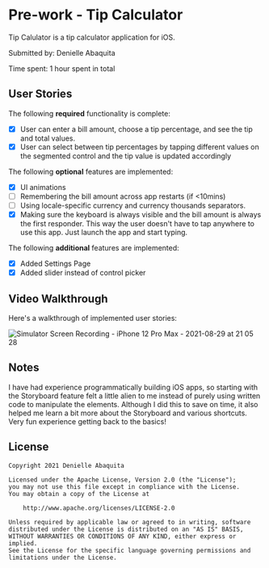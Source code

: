 # Pre-work - Tip Calculator

Tip Calulator is a tip calculator application for iOS.

Submitted by: Denielle Abaquita

Time spent: 1 hour spent in total

## User Stories

The following **required** functionality is complete:

* [x] User can enter a bill amount, choose a tip percentage, and see the tip and total values.
* [x] User can select between tip percentages by tapping different values on the segmented control and the tip value is updated accordingly

The following **optional** features are implemented:

* [X] UI animations
* [ ] Remembering the bill amount across app restarts (if <10mins)
* [ ] Using locale-specific currency and currency thousands separators.
* [X] Making sure the keyboard is always visible and the bill amount is always the first responder. This way the user doesn't have to tap anywhere to use this app. Just launch the app and start typing.

The following **additional** features are implemented:

- [X] Added Settings Page
- [X] Added slider instead of control picker

## Video Walkthrough

Here's a walkthrough of implemented user stories:

![Simulator Screen Recording - iPhone 12 Pro Max - 2021-08-29 at 21 05 28](https://user-images.githubusercontent.com/28579460/131272284-a6729502-ef2c-406f-ae6b-93b875916f02.gif)

## Notes

I have had experience programmatically building iOS apps, so starting with the Storyboard feature felt a little alien to me instead of purely using written code to manipulate the elements. Although I did this to save on time, it also helped me learn a bit more about the Storyboard and various shortcuts. Very fun experience getting back to the basics!

## License

    Copyright 2021 Denielle Abaquita

    Licensed under the Apache License, Version 2.0 (the "License");
    you may not use this file except in compliance with the License.
    You may obtain a copy of the License at

        http://www.apache.org/licenses/LICENSE-2.0

    Unless required by applicable law or agreed to in writing, software
    distributed under the License is distributed on an "AS IS" BASIS,
    WITHOUT WARRANTIES OR CONDITIONS OF ANY KIND, either express or implied.
    See the License for the specific language governing permissions and
    limitations under the License.
